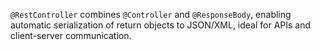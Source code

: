 `@RestController` combines `@Controller` and `@ResponseBody`, enabling automatic serialization of return objects to JSON/XML, ideal for APIs and client-server communication.
